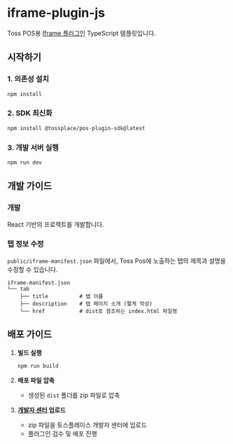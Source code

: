 # iframe-plugin-js

Toss POS용 [Iframe 플러그인](https://docs.tossplace.com/guide/pos-integration/plugin/develop/iframe-package.html) TypeScript 템플릿입니다.

## 시작하기

### 1. 의존성 설치

```bash
npm install
```

### 2. SDK 최신화

```bash
npm install @tossplace/pos-plugin-sdk@latest
```

### 3. 개발 서버 실행

```bash
npm run dev
```

## 개발 가이드

### 개발

React 기반의 프로젝트를 개발합니다.

### 탭 정보 수정

`public/iframe-manifest.json` 파일에서, Toss Pos에 노출하는 탭의 제목과 설명을 수정할 수 있습니다.

```
iframe-manifest.json
└── tab
    ├── title          # 탭 이름
    ├── description    # 탭 페이지 소개 (짧게 작성)
    └── href           # dist로 참조하는 index.html 파일명
```

## 배포 가이드

1. **빌드 실행**

   ```bash
   npm run build
   ```

2. **배포 파일 압축**

   - 생성된 `dist` 폴더를 zip 파일로 압축

3. **[개발자 센터](https://developers.tossplace.com/plugins) 업로드**

   - zip 파일을 토스플레이스 개발자 센터에 업로드
   - 플러그인 검수 및 배포 진행
